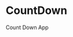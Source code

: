 # CountDown
 Count Down App
    
        
                                        
                                     
                                   
                          
                 
        
 
 
  
